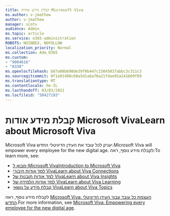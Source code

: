 ```yaml
---
title: קבלת מידע אודות Microsoft Viva
ms.author: v-jmathew
author: v-jmathew
manager: scotv
audience: Admin
ms.topic: article
ms.service: o365-administration
ROBOTS: NOINDEX, NOFOLLOW
localization_priority: Normal
ms.collection: Adm_O365
ms.custom:
- "9004616"
- "8338"
ms.openlocfilehash: b87a08b698de39f0b447c15845037abbc3c311c3
ms.sourcegitcommit: 0f1e81498c68a5d1aba76a21fdae91a141b69f89
ms.translationtype: MT
ms.contentlocale: he-IL
ms.lasthandoff: 03/03/2021
ms.locfileid: "50427193"
---
```

# <a name="learn-about-microsoft-viva"></a><span data-ttu-id="ae44c-102">קבלת מידע אודות Microsoft Viva</span><span class="sxs-lookup"><span data-stu-id="ae44c-102">Learn about Microsoft Viva</span></span>

<span data-ttu-id="ae44c-103">Microsoft Viva יעניק לכל עובד את העידן הדיגיטלי החדש.</span><span class="sxs-lookup"><span data-stu-id="ae44c-103">Microsoft Viva will empower every employee for the new digital age.</span></span> <span data-ttu-id="ae44c-104">לקבלת מידע נוסף, ראה:</span><span class="sxs-lookup"><span data-stu-id="ae44c-104">To learn more, see:</span></span>

- [<span data-ttu-id="ae44c-105">מבוא ל-Microsoft Viva</span><span class="sxs-lookup"><span data-stu-id="ae44c-105">Introduction to Microsoft Viva</span></span>](https://www.microsoft.com/microsoft-viva/overview)
- [<span data-ttu-id="ae44c-106">למד אודות חיבורי Viva</span><span class="sxs-lookup"><span data-stu-id="ae44c-106">Learn about Viva Connections</span></span>](https://aka.ms/VivaConnectionsBlog/)
- [<span data-ttu-id="ae44c-107">למד אודות תובנות של Viva</span><span class="sxs-lookup"><span data-stu-id="ae44c-107">Learn about Viva Insights</span></span>](https://aka.ms/VivaInsightsBlog)
- [<span data-ttu-id="ae44c-108">למד אודות הלמידה של Viva</span><span class="sxs-lookup"><span data-stu-id="ae44c-108">Learn about Viva Learning</span></span>](https://aka.ms/VivaLearningBlog)
- [<span data-ttu-id="ae44c-109">קבלת מידע על נושאי Viva</span><span class="sxs-lookup"><span data-stu-id="ae44c-109">Learn about Viva Topics</span></span>](https://aka.ms/viva/topics/blog)

<span data-ttu-id="ae44c-110">לקבלת מידע נוסף, ראה [Microsoft Viva: העצמת כל עובד עבור העידן הדיגיטלי החדש](https://www.microsoft.com/microsoft-365/blog/2021/02/04/microsoft-viva-empowering-every-employee-for-the-new-digital-age/).</span><span class="sxs-lookup"><span data-stu-id="ae44c-110">For more information, see [Microsoft Viva: Empowering every employee for the new digital age](https://www.microsoft.com/microsoft-365/blog/2021/02/04/microsoft-viva-empowering-every-employee-for-the-new-digital-age/).</span></span>
